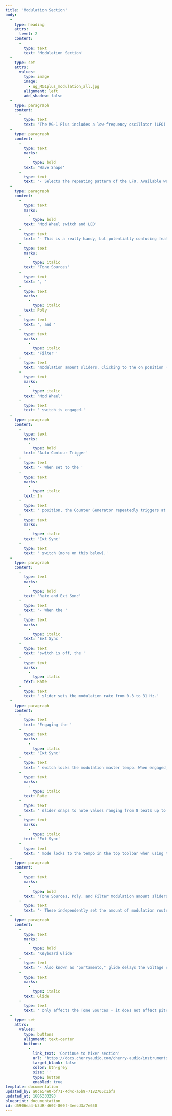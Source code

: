 ```yaml
---
title: 'Modulation Section'
body:
  -
    type: heading
    attrs:
      level: 2
    content:
      -
        type: text
        text: 'Modulation Section'
  -
    type: set
    attrs:
      values:
        type: image
        image:
          - ug_MG1plus_modulation_all.jpg
        alignment: left
        add_shadow: false
  -
    type: paragraph
    content:
      -
        type: text
        text: 'The MG-1 Plus includes a low-frequency oscillator (LFO) that generates sub-audio range signals intended for modulation purposes.'
  -
    type: paragraph
    content:
      -
        type: text
        marks:
          -
            type: bold
        text: 'Wave Shape'
      -
        type: text
        text: '- Selects the repeating pattern of the LFO. Available waveforms are triangle, square, and random. Only one waveform is available at any time.'
  -
    type: paragraph
    content:
      -
        type: text
        marks:
          -
            type: bold
        text: 'Mod Wheel switch and LED'
      -
        type: text
        text: '- This is a really handy, but potentially confusing feature, so don’t skim this section. If the switch is in the off position (left), the LFO is always “on.” Its effects will be immediately audible by moving the '
      -
        type: text
        marks:
          -
            type: italic
        text: 'Tone Sources'
      -
        type: text
        text: ', '
      -
        type: text
        marks:
          -
            type: italic
        text: Poly
      -
        type: text
        text: ', and '
      -
        type: text
        marks:
          -
            type: italic
        text: 'Filter '
      -
        type: text
        text: "modulation amount sliders. Clicking to the on position (right, LED lit) enables control of modulation depth with an external keyboard controller mod wheel. If the mod wheel is all the way down, modulation depth is zero. This makes setting up a mod wheel to add vibrato or wah effects very easy.\_If it seems like the LFO isn't working, check if the "
      -
        type: text
        marks:
          -
            type: italic
        text: 'Mod Wheel'
      -
        type: text
        text: ' switch is engaged.'
  -
    type: paragraph
    content:
      -
        type: text
        marks:
          -
            type: bold
        text: 'Auto Contour Trigger'
      -
        type: text
        text: '- When set to the '
      -
        type: text
        marks:
          -
            type: italic
        text: In
      -
        type: text
        text: ' position, the Counter Generator repeatedly triggers at the current Modulation rate. This is particularly useful when used in a DAW and combined with the '
      -
        type: text
        marks:
          -
            type: italic
        text: 'Ext Sync'
      -
        type: text
        text: ' switch (more on this below).'
  -
    type: paragraph
    content:
      -
        type: text
        marks:
          -
            type: bold
        text: 'Rate and Ext Sync'
      -
        type: text
        text: '- When the '
      -
        type: text
        marks:
          -
            type: italic
        text: 'Ext Sync '
      -
        type: text
        text: 'switch is off, the '
      -
        type: text
        marks:
          -
            type: italic
        text: Rate
      -
        type: text
        text: ' slider sets the modulation rate from 0.3 to 31 Hz.'
  -
    type: paragraph
    content:
      -
        type: text
        text: 'Engaging the '
      -
        type: text
        marks:
          -
            type: italic
        text: 'Ext Sync'
      -
        type: text
        text: ' switch locks the modulation master tempo. When engaged, the '
      -
        type: text
        marks:
          -
            type: italic
        text: Rate
      -
        type: text
        text: ' slider snaps to note values ranging from 8 beats up to 1/64th note triplets. '
      -
        type: text
        marks:
          -
            type: italic
        text: 'Ext Sync'
      -
        type: text
        text: ' mode locks to the tempo in the top toolbar when using the DCO-106 standalone version, or to the current project tempo when the plug-in version is used in a DAW.'
  -
    type: paragraph
    content:
      -
        type: text
        marks:
          -
            type: bold
        text: 'Tone Sources, Poly, and Filter modulation amount sliders'
      -
        type: text
        text: '- These independently set the amount of modulation routed to the Tone Sources, Poly, and Filter sections respectively. Setting moderate but different amounts of modulation to the Tone Sources and Poly sections is particularly useful for creating naturally chorused sounds using both sections. '
  -
    type: paragraph
    content:
      -
        type: text
        marks:
          -
            type: bold
        text: 'Keyboard Glide'
      -
        type: text
        text: '- Also known as "portamento," glide delays the voltage change between pitches for a sliding effect. Keyboard '
      -
        type: text
        marks:
          -
            type: italic
        text: Glide
      -
        type: text
        text: ' only affects the Tone Sources - it does not affect pitches in the Poly section. '
  -
    type: set
    attrs:
      values:
        type: buttons
        alignment: text-center
        buttons:
          -
            link_text: 'Continue to Mixer section'
            url: 'https://docs.cherryaudio.com/cherry-audio/instruments/mg-1-plus/mixer-section'
            target_blank: false
            color: btn-grey
            size: ''
            type: button
            enabled: true
template: documentation
updated_by: a0ce54e0-bf71-4d4c-a5b9-7182705c1bfa
updated_at: 1606333293
blueprint: documentation
id: d5906ea4-b3d8-4602-860f-3eecd3a7e650
---
```

